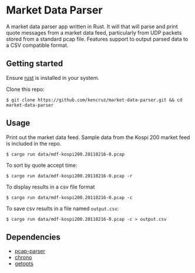 # Market Data Parser

A market data parser app written in Rust. It will that will parse and print quote messages from a market data feed, particularly from UDP packets stored from a standard pcap file.  Features support to output parsed data to a CSV compatible format.

## Getting started

Ensure [rust](https://www.rust-lang.org/tools/install) is installed in your system.

Clone this repo:

```
$ git clone https://github.com/kencruz/market-data-parser.git && cd market-data-parser
```

## Usage

Print out the market data feed. Sample data from the Kospi 200 market feed is included in the repo.
```
$ cargo run data/mdf-kospi200.20110216-0.pcap
```
To sort by quote accept time:
```
$ cargo run data/mdf-kospi200.20110216-0.pcap -r

```
To display results in a csv file format
```
$ cargo run data/mdf-kospi200.20110216-0.pcap -c

```
To save csv results in a file named `output.csv`:
```
$ cargo run data/mdf-kospi200.20110216-0.pcap -c > output.csv

```

## Dependencies

- [pcap-parser](https://crates.io/crates/pcap-parser)
- [chrono](https://crates.io/crates/chrono)
- [getopts](https://crates.io/crates/getopts)
